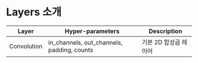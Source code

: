 # Layers 소개

| Layer         | Hyper-parameters                              | Description                            |
|---------------|-----------------------------------------------|----------------------------------------|
| Convolution   | in_channels, out_channels, padding, counts    | 기본 2D 합성곱 레이어                      |

